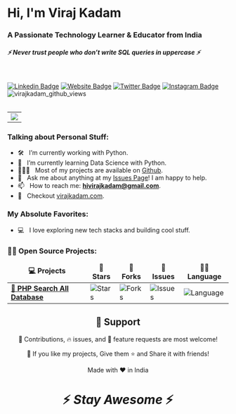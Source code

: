 <h1>Hi, I'm Viraj Kadam</h1>
<h3>A Passionate Technology Learner & Educator from India</h3>
<h5><i>⚡️ Never trust people who don’t write SQL queries in uppercase ⚡️</i></h5>
<br>

[![Linkedin Badge](https://img.shields.io/badge/-LinkedIn-0e76a8?style=flat-square&logo=Linkedin&logoColor=white)](https://linkedin.com/in/hivirajkadam)
[![Website Badge](https://img.shields.io/badge/Website-3b5998?style=flat-square&logo=google-chrome&logoColor=white)](https://virajkadam.com)
[![Twitter Badge](https://img.shields.io/badge/-Twitter-00acee?style=flat-square&logo=Twitter&logoColor=white)](https://twitter.com/hivirajkadam)
[![Instagram Badge](https://img.shields.io/badge/-Instagram-e4405f?style=flat-square&logo=Instagram&logoColor=white)](https://instagram.com/hivirajkadam/)
<img src="https://komarev.com/ghpvc/?username=virajkadam&label=Profile%20views&color=0e75b6&style=flat" alt="virajkadam_github_views">
<br><br>
<table align="center">
    <tbody>
      <tr>
        <td rowspan=4>
		<img src="https://github-readme-stats-sigma-five.vercel.app/api?username=virajkadam&show_icons=true&locale=en">
        </td>
      </tr>
    </tbody>
</table>

### Talking about Personal Stuff:
- 🛠 &nbsp; I’m currently working with Python.
- 🚀 &nbsp; I’m currently learning Data Science with Python.
- 👨🏻‍💻 &nbsp; Most of my projects are available on [Github](https://github.com/virajkadam).
- 💬 &nbsp; Ask me about anything at my [Issues Page](https://github.com/virajkadam/virajkadam/issues)! I am happy to help.
- 📫 &nbsp; How to reach me: **hivirajkadam@gmail.com**.
- 📝 &nbsp; Checkout [virajkadam.com](https://virajkadam.com).

### My Absolute Favorites:
- 💻 &nbsp; I love exploring new tech stacks and building cool stuff.

### <b>🧑‍🚀 Open Source Projects:</b>
  <table>
    <thead align="center">
      <tr border: none;>
        <td><b>💻 Projects</b></td>
        <td><b>🌟 Stars</b></td>
        <td><b>🍴 Forks</b></td>
        <td><b>🐛 Issues</b></td>
        <td><b>👨‍💻 Language</b></td>
      </tr>
    </thead>
    <tbody>
      <tr>
	<td><a href="https://github.com/virajkadam/php-search-all-database"><b>🚀 PHP Search All Database</b></a></td>
        <td><img alt="Stars" src="https://img.shields.io/github/stars/virajkadam/php-search-all-database?style=flat-square&labelColor=343b41"/></td>
        <td><img alt="Forks" src="https://img.shields.io/github/forks/virajkadam/php-search-all-database?style=flat-square&labelColor=343b41"/></td>
        <td><img alt="Issues" src="https://img.shields.io/github/issues/virajkadam/php-search-all-database?style=flat-square"/></td>
        <td><img alt="Language" src="https://img.shields.io/github/languages/top/virajkadam/php-search-all-database?style=flat-square"/></td>
      </tr>
    </tbody>
  </table>

<h2 align="center">🤝 Support</h2>
<p align="center">🎀 Contributions, 🔥 issues, and 🥮 feature requests are most welcome!</p>
<p align="center">💙 If you like my projects, Give them ⭐ and Share it with friends!</p>
<p align="center">Made with ❤️ in India</p>

<h1 align="center">⚡️ <i>Stay Awesome</i> ⚡️</h1>
